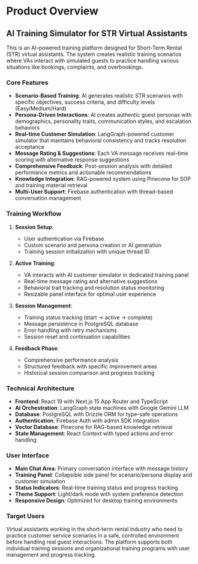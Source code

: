 # Product Overview

## AI Training Simulator for STR Virtual Assistants

This is an AI-powered training platform designed for Short-Term Rental (STR) virtual assistants. The system creates realistic training scenarios where VAs interact with simulated guests to practice handling various situations like bookings, complaints, and overbookings.

### Core Features

- **Scenario-Based Training**: AI generates realistic STR scenarios with specific objectives, success criteria, and difficulty levels (Easy/Medium/Hard)
- **Persona-Driven Interactions**: AI creates authentic guest personas with demographics, personality traits, communication styles, and escalation behaviors
- **Real-time Customer Simulation**: LangGraph-powered customer simulator that maintains behavioral consistency and tracks resolution acceptance
- **Message Rating & Suggestions**: Each VA message receives real-time scoring with alternative response suggestions
- **Comprehensive Feedback**: Post-session analysis with detailed performance metrics and actionable recommendations
- **Knowledge Integration**: RAG-powered system using Pinecone for SOP and training material retrieval
- **Multi-User Support**: Firebase authentication with thread-based conversation management

### Training Workflow

1. **Session Setup**: 
   - User authentication via Firebase
   - Custom scenario and persona creation or AI generation
   - Training session initialization with unique thread ID

2. **Active Training**: 
   - VA interacts with AI customer simulator in dedicated training panel
   - Real-time message rating and alternative suggestions
   - Behavioral trait tracking and resolution status monitoring
   - Resizable panel interface for optimal user experience

3. **Session Management**:
   - Training status tracking (start → active → complete)
   - Message persistence in PostgreSQL database
   - Error handling with retry mechanisms
   - Session reset and continuation capabilities

4. **Feedback Phase**: 
   - Comprehensive performance analysis
   - Structured feedback with specific improvement areas
   - Historical session comparison and progress tracking

### Technical Architecture

- **Frontend**: React 19 with Next.js 15 App Router and TypeScript
- **AI Orchestration**: LangGraph state machines with Google Gemini LLM
- **Database**: PostgreSQL with Drizzle ORM for type-safe operations
- **Authentication**: Firebase Auth with admin SDK integration
- **Vector Database**: Pinecone for RAG-based knowledge retrieval
- **State Management**: React Context with typed actions and error handling

### User Interface

- **Main Chat Area**: Primary conversation interface with message history
- **Training Panel**: Collapsible side panel for scenario/persona display and customer simulation
- **Status Indicators**: Real-time training status and progress tracking
- **Theme Support**: Light/dark mode with system preference detection
- **Responsive Design**: Optimized for desktop training environments

### Target Users

Virtual assistants working in the short-term rental industry who need to practice customer service scenarios in a safe, controlled environment before handling real guest interactions. The platform supports both individual training sessions and organizational training programs with user management and progress tracking.